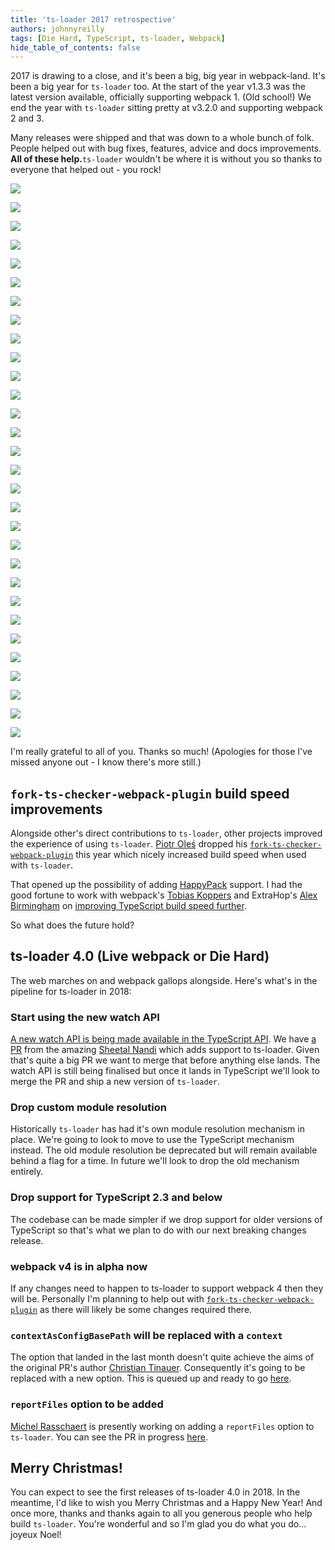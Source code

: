 ```yaml
---
title: 'ts-loader 2017 retrospective'
authors: johnnyreilly
tags: [Die Hard, TypeScript, ts-loader, Webpack]
hide_table_of_contents: false
---
```


2017 is drawing to a close, and it's been a big, big year in webpack-land. It's been a big year for `ts-loader` too. At the start of the year v1.3.3 was the latest version available, officially supporting webpack 1. (Old school!) We end the year with `ts-loader` sitting pretty at v3.2.0 and supporting webpack 2 and 3.

Many releases were shipped and that was down to a whole bunch of folk. People helped out with bug fixes, features, advice and docs improvements. **All of these help.**`ts-loader` wouldn't be where it is without you so thanks to everyone that helped out - you rock!

![](https://avatars.githubusercontent.com/christiantinauer)

![](https://avatars.githubusercontent.com/Pajn)

![](https://avatars.githubusercontent.com/maier49)

![](https://avatars.githubusercontent.com/false)

![](https://avatars.githubusercontent.com/roddypratt)

![](https://avatars.githubusercontent.com/ldrick)

![](https://avatars.githubusercontent.com/mattlewis92)

![](https://avatars.githubusercontent.com/Venryx)

![](https://avatars.githubusercontent.com/WillMartin)

![](https://avatars.githubusercontent.com/Loilo)

![](https://avatars.githubusercontent.com/Brooooooklyn)

![](https://avatars.githubusercontent.com/mengxy)

![](https://avatars.githubusercontent.com/bsouthga)

![](https://avatars.githubusercontent.com/zinserjan)

![](https://avatars.githubusercontent.com/sokra)

![](https://avatars.githubusercontent.com/vhqtvn)

![](https://avatars.githubusercontent.com/HerringtonDarkholme)

![](https://avatars.githubusercontent.com/johnnyreilly)

![](https://avatars.githubusercontent.com/jbrantly)

![](https://avatars.githubusercontent.com/octref)

![](https://avatars.githubusercontent.com/rhyek)

![](https://avatars.githubusercontent.com/develar)

![](https://avatars.githubusercontent.com/donaldpipowitch)

![](https://avatars.githubusercontent.com/schmuli)

![](https://avatars.githubusercontent.com/longlho)

![](https://avatars.githubusercontent.com/Igorbek)

![](https://avatars.githubusercontent.com/aindlq)

![](https://avatars.githubusercontent.com/wearymonkey)

![](https://avatars.githubusercontent.com/bancek)

![](https://avatars.githubusercontent.com/mredbishop)

I'm really grateful to all of you. Thanks so much! (Apologies for those I've missed anyone out - I know there's more still.)

## `fork-ts-checker-webpack-plugin` build speed improvements

Alongside other's direct contributions to `ts-loader`, other projects improved the experience of using `ts-loader`. [Piotr Oleś](https://github.com/piotr-oles) dropped his [`fork-ts-checker-webpack-plugin`](https://github.com/Realytics/fork-ts-checker-webpack-plugin) this year which nicely increased build speed when used with `ts-loader`.

That opened up the possibility of adding [HappyPack](https://github.com/amireh/happypack) support. I had the good fortune to work with webpack's [Tobias Koppers](https://github.com/sokra) and ExtraHop's [Alex Birmingham](https://github.com/abirmingham) on [improving TypeScript build speed further](https://www.extrahop.com/company/blog/2017/extrahop-webpack-accelerating-build-times/).

So what does the future hold?

## ts-loader 4.0 (Live webpack or Die Hard)

The web marches on and webpack gallops alongside. Here's what's in the pipeline for ts-loader in 2018:

### Start using the new watch API

[A new watch API is being made available in the TypeScript API](https://github.com/Microsoft/TypeScript/pull/20234). We have [a PR](https://github.com/TypeStrong/ts-loader/pull/685) from the amazing [Sheetal Nandi](https://github.com/sheetalkamat) which adds support to ts-loader. Given that's quite a big PR we want to merge that before anything else lands. The watch API is still being finalised but once it lands in TypeScript we'll look to merge the PR and ship a new version of `ts-loader`.

### Drop custom module resolution

Historically `ts-loader` has had it's own module resolution mechanism in place. We're going to look to move to use the TypeScript mechanism instead. The old module resolution be deprecated but will remain available behind a flag for a time. In future we'll look to drop the old mechanism entirely.

### Drop support for TypeScript 2.3 and below

The codebase can be made simpler if we drop support for older versions of TypeScript so that's what we plan to do with our next breaking changes release.

### webpack v4 is in alpha now

If any changes need to happen to ts-loader to support webpack 4 then they will be. Personally I'm planning to help out with [`fork-ts-checker-webpack-plugin`](https://github.com/Realytics/fork-ts-checker-webpack-plugin) as there will likely be some changes required there.

### `contextAsConfigBasePath` will be replaced with a `context`

The option that landed in the last month doesn't quite achieve the aims of the original PR's author [Christian Tinauer](https://github.com/christiantinauer). Consequently it's going to be replaced with a new option. This is queued up and ready to go [here](https://github.com/TypeStrong/ts-loader/pull/688).

### `reportFiles` option to be added

[Michel Rasschaert](https://github.com/freeman) is presently working on adding a `reportFiles` option to `ts-loader`. You can see the PR in progress [here](https://github.com/TypeStrong/ts-loader/pull/701).

## Merry Christmas!

You can expect to see the first releases of ts-loader 4.0 in 2018. In the meantime, I'd like to wish you Merry Christmas and a Happy New Year! And once more, thanks and thanks again to all you generous people who help build `ts-loader`. You're wonderful and so I'm glad you do what you do... joyeux Noel!
